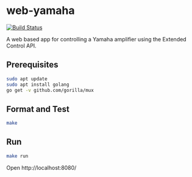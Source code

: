 # web-yamaha
[![Build Status](https://travis-ci.org/AaronRobson/web-yamaha.svg?branch=master)](https://travis-ci.org/AaronRobson/web-yamaha)

A web based app for controlling a Yamaha amplifier using the Extended Control API.

## Prerequisites
```bash
sudo apt update
sudo apt install golang
go get -v github.com/gorilla/mux
```

## Format and Test
```bash
make
```

## Run
```bash
make run
```
Open http://localhost:8080/
